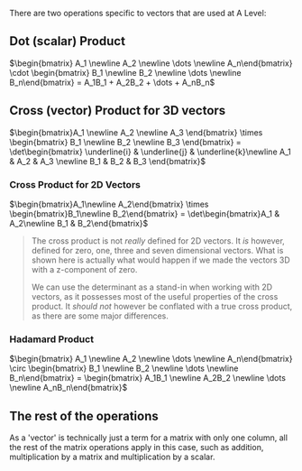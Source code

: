 There are two operations specific to vectors that are used at A Level:

## Dot (scalar) Product
$\begin{bmatrix} A_1 \newline A_2 \newline \dots \newline A_n\end{bmatrix} \cdot \begin{bmatrix} B_1 \newline B_2 \newline \dots \newline B_n\end{bmatrix} = A_1B_1 + A_2B_2 + \dots + A_nB_n$ 
## Cross (vector) Product for 3D vectors
$\begin{bmatrix}A_1 \newline A_2 \newline A_3 \end{bmatrix} \times \begin{bmatrix} B_1 \newline B_2 \newline B_3 \end{bmatrix} = \det\begin{bmatrix} \underline{i} & \underline{j} & \underline{k}\newline A_1 & A_2 & A_3 \newline B_1 & B_2 & B_3 \end{bmatrix}$

### Cross Product for 2D Vectors
$\begin{bmatrix}A_1\newline A_2\end{bmatrix} \times \begin{bmatrix}B_1\newline B_2\end{bmatrix} = \det\begin{bmatrix}A_1 & A_2\newline B_1 & B_2\end{bmatrix}$
 > The cross product is not *really* defined for 2D vectors. It *is* however, defined for zero, one, three and seven dimensional vectors. What is shown here is actually what would happen if we made the vectors 3D with a z-component of zero.
 > 
 > We can use the determinant as a stand-in when working with 2D vectors, as it possesses most of the useful properties of the cross product. It *should not* however be conflated with a true cross product, as there are some major differences.

### Hadamard Product

$\begin{bmatrix} A_1 \newline A_2 \newline \dots \newline A_n\end{bmatrix} \circ \begin{bmatrix} B_1 \newline B_2 \newline \dots \newline B_n\end{bmatrix} = \begin{bmatrix} A_1B_1 \newline A_2B_2 \newline \dots \newline A_nB_n\end{bmatrix}$ 
## The rest of the operations
As a 'vector' is technically just a term for a matrix with only one column, all the rest of the matrix operations apply in this case, such as addition, multiplication by a matrix and multiplication by a scalar.